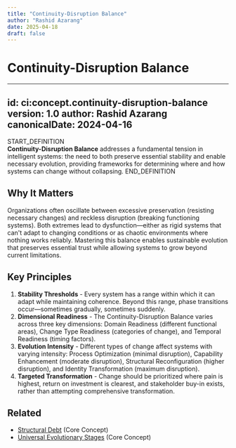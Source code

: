 ```yaml
---
title: "Continuity-Disruption Balance"
author: "Rashid Azarang"
date: 2025-04-18
draft: false
---
```


<!-- Migration Status: Complete -->

# Continuity-Disruption Balance

---
id: ci:concept.continuity-disruption-balance
version: 1.0
author: Rashid Azarang
canonicalDate: 2024-04-16
---

START_DEFINITION  
**Continuity-Disruption Balance** addresses a fundamental tension in intelligent systems: the need to both preserve essential stability and enable necessary evolution, providing frameworks for determining where and how systems can change without collapsing.
END_DEFINITION

## Why It Matters
Organizations often oscillate between excessive preservation (resisting necessary changes) and reckless disruption (breaking functioning systems). Both extremes lead to dysfunction—either as rigid systems that can't adapt to changing conditions or as chaotic environments where nothing works reliably. Mastering this balance enables sustainable evolution that preserves essential trust while allowing systems to grow beyond current limitations.

## Key Principles
1. **Stability Thresholds** - Every system has a range within which it can adapt while maintaining coherence. Beyond this range, phase transitions occur—sometimes gradually, sometimes suddenly.
2. **Dimensional Readiness** - The Continuity-Disruption Balance varies across three key dimensions: Domain Readiness (different functional areas), Change Type Readiness (categories of change), and Temporal Readiness (timing factors).
3. **Evolution Intensity** - Different types of change affect systems with varying intensity: Process Optimization (minimal disruption), Capability Enhancement (moderate disruption), Structural Reconfiguration (higher disruption), and Identity Transformation (maximum disruption).
4. **Targeted Transformation** - Change should be prioritized where pain is highest, return on investment is clearest, and stakeholder buy-in exists, rather than attempting comprehensive transformation.







## Related

- [Structural Debt](structural-debt.md) (Core Concept)
- [Universal Evolutionary Stages](universal-evolutionary-stages.md) (Core Concept)
